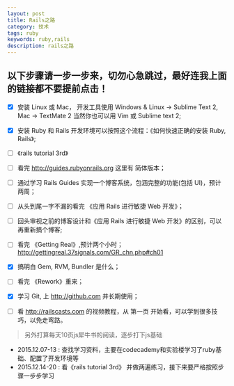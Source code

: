 ```yaml
---
layout: post
title: Rails之路
category: 技术
tags: ruby
keywords: ruby,rails
description: rails之路
---
```



## 以下步骤请一步一步来，切勿心急跳过，最好连我上面的链接都不要提前点击！

- [x] 安装 Linux 或 Mac， 开发工具使用 Windows & Linux -> Sublime Text 2, Mac -> TextMate 2 当然你也可以用 Vim 或 Sublime text 2;

- [x] 安装 Ruby 和 Rails 开发环境可以按照这个流程：《如何快速正确的安装 Ruby, Rails》;

- [ ] 《rails tutorial 3rd》

- [ ] 看完 http://guides.rubyonrails.org 这里有 简体版本；

- [ ] 通过学习 Rails Guides 实现一个博客系统，包涵完整的功能(包括 UI)，预计两周；

- [ ] 从头到尾一字不漏的看完 《应用 Rails 进行敏捷 Web 开发》；

- [ ] 回头审视之前的博客设计和《应用 Rails 进行敏捷 Web 开发》的区别，可以再重新搞个博客;

- [ ] 看完 《Getting Real》,预计两个小时；http://gettingreal.37signals.com/GR_chn.php#ch01

- [x] 搞明白 Gem, RVM, Bundler 是什么；

- [ ] 看完 《Rework》重来；

- [x] 学习 Git, 上 http://github.com 并长期使用；

- [ ] 看 http://railscasts.com 的视频教程，从 第一页 开始看，可以学到很多技巧，以免走弯路。

> 另外打算每天10页js犀牛书的阅读，逐步打下js基础

* 2015.12.07-13 : 查找学习资料，主要在codecademy和实验楼学习了ruby基础、配置了开发环境等
* 2015.12.14-20 : 看《rails tutorial 3rd》 并做两遍练习，接下来要严格按照步骤一步步学习